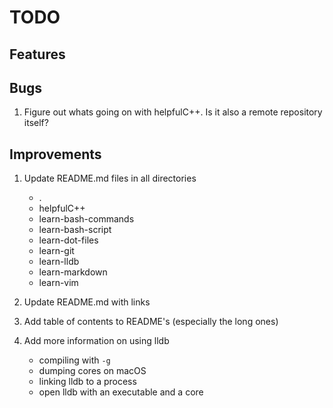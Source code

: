 # TODO

## Features

## Bugs

1. Figure out whats going on with helpfulC++. Is it also a remote repository
    itself?

## Improvements

1. Update README.md files in all directories
    - .
    - helpfulC++
    - learn-bash-commands
    - learn-bash-script
    - learn-dot-files
    - learn-git
    - learn-lldb
    - learn-markdown
    - learn-vim

2. Update README.md with links

3. Add table of contents to README's (especially the long ones)

4. Add more information on using lldb
    - compiling with `-g`
    - dumping cores on macOS
    - linking lldb to a process
    - open lldb with an executable and a core
